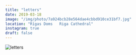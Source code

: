 ```yaml
---
title: "letters"
date: 2019-03-18
image: "/img/photo/7a924bcb28e564dae4cbbd910ce31bf7.jpg"
location: "Rīgas Doms   Riga Cathedral"
instagram: true
draft: false
---
```


![letters](/img/photo/7a924bcb28e564dae4cbbd910ce31bf7.jpg)
